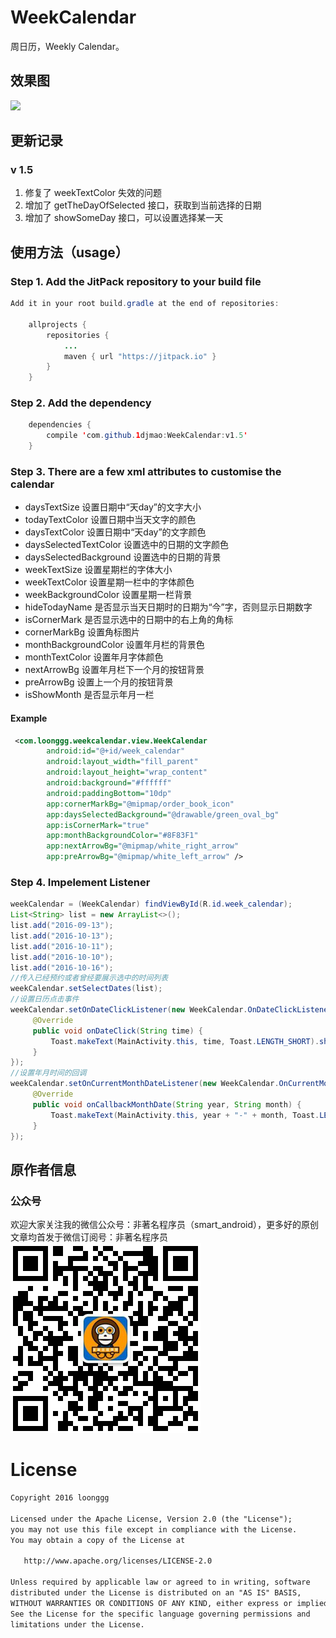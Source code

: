 # WeekCalendar
周日历，Weekly Calendar。
## 效果图
![](https://raw.githubusercontent.com/loonggg/WeekCalendar/master/image/ss.gif)
## 更新记录
### v 1.5
1. 修复了 weekTextColor 失效的问题
2. 增加了 getTheDayOfSelected 接口，获取到当前选择的日期
3. 增加了 showSomeDay 接口，可以设置选择某一天
## 使用方法（usage）
### Step 1. Add the JitPack repository to your build file
```java
Add it in your root build.gradle at the end of repositories:

	allprojects {
		repositories {
			...
			maven { url "https://jitpack.io" }
		}
	}
```

### Step 2. Add the dependency
```java
	dependencies {
	    compile 'com.github.1djmao:WeekCalendar:v1.5'
	}
  ```
  
### Step 3. There are a few xml attributes to customise the calendar
* daysTextSize 设置日期中“天day”的文字大小
* todayTextColor 设置日期中当天文字的颜色
* daysTextColor 设置日期中“天day”的文字颜色
* daysSelectedTextColor 设置选中的日期的文字颜色
* daysSelectedBackground 设置选中的日期的背景
* weekTextSize 设置星期栏的字体大小
* weekTextColor 设置星期一栏中的字体颜色
* weekBackgroundColor 设置星期一栏背景
* hideTodayName 是否显示当天日期时的日期为“今”字，否则显示日期数字
* isCornerMark 是否显示选中的日期中的右上角的角标
* cornerMarkBg 设置角标图片
* monthBackgroundColor 设置年月栏的背景色
* monthTextColor 设置年月字体颜色
* nextArrowBg 设置年月栏下一个月的按钮背景
* preArrowBg 设置上一个月的按钮背景
* isShowMonth 是否显示年月一栏

#### Example
```xml
 <com.loonggg.weekcalendar.view.WeekCalendar
        android:id="@+id/week_calendar"
        android:layout_width="fill_parent"
        android:layout_height="wrap_content"
        android:background="#ffffff"
        android:paddingBottom="10dp"
        app:cornerMarkBg="@mipmap/order_book_icon"
        app:daysSelectedBackground="@drawable/green_oval_bg"
        app:isCornerMark="true"
        app:monthBackgroundColor="#8F83F1"
        app:nextArrowBg="@mipmap/white_right_arrow"
        app:preArrowBg="@mipmap/white_left_arrow" />
 ```
### Step 4. Impelement Listener 
 ```java
weekCalendar = (WeekCalendar) findViewById(R.id.week_calendar);
List<String> list = new ArrayList<>();
list.add("2016-09-13");
list.add("2016-10-13");
list.add("2016-10-11");
list.add("2016-10-10");
list.add("2016-10-16");
//传入已经预约或者曾经要展示选中的时间列表
weekCalendar.setSelectDates(list);
//设置日历点击事件
weekCalendar.setOnDateClickListener(new WeekCalendar.OnDateClickListener() {
      @Override
      public void onDateClick(String time) {
          Toast.makeText(MainActivity.this, time, Toast.LENGTH_SHORT).show();
      }
});
//设置年月时间的回调
weekCalendar.setOnCurrentMonthDateListener(new WeekCalendar.OnCurrentMonthDateListener() {
      @Override
	  public void onCallbackMonthDate(String year, String month) {
          Toast.makeText(MainActivity.this, year + "-" + month, Toast.LENGTH_SHORT).show();
      }
});
 ```
## 原作者信息
### 公众号
欢迎大家关注我的微信公众号：非著名程序员（smart_android），更多好的原创文章均首发于微信订阅号：非著名程序员
![](https://raw.githubusercontent.com/loonggg/BlogImages/master/%E5%85%AC%E4%BC%97%E5%8F%B7%E4%BA%8C%E7%BB%B4%E7%A0%81/erweima.jpg)

# License
```xml
Copyright 2016 loonggg

Licensed under the Apache License, Version 2.0 (the "License");
you may not use this file except in compliance with the License.
You may obtain a copy of the License at

   http://www.apache.org/licenses/LICENSE-2.0

Unless required by applicable law or agreed to in writing, software
distributed under the License is distributed on an "AS IS" BASIS,
WITHOUT WARRANTIES OR CONDITIONS OF ANY KIND, either express or implied.
See the License for the specific language governing permissions and
limitations under the License.
```
